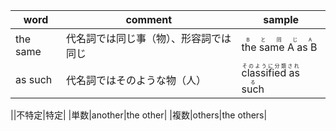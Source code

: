 |word|comment|sample|
|---|---|---|
|the same|代名詞では同じ事（物）、形容詞では同じ|<ruby>the same A as B<rp>（</rp><rt>Bと同じA</rt><rp>）</rp></ruby>|
|as such|代名詞ではそのような物（人）|<ruby> classified as such <rp>（</rp><rt> そのように分類される </rt><rp>）</rp></ruby>|

||不特定|特定|
|単数|another|the other|
|複数|others|the others|
